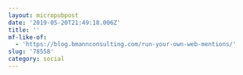 ```yaml
---
layout: micropubpost
date: '2019-05-20T21:49:18.006Z'
title: ''
mf-like-of:
  - 'https://blog.bmannconsulting.com/run-your-own-web-mentions/'
slug: '78558'
category: social
---
```

